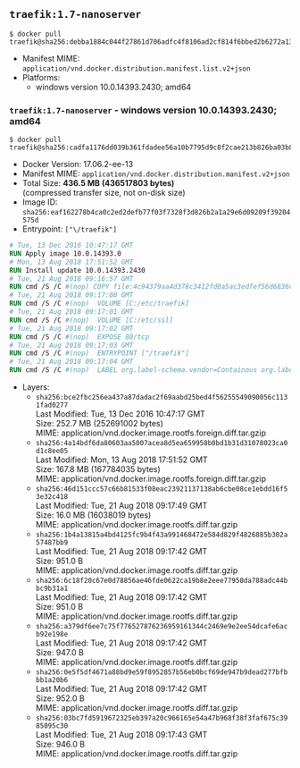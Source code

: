 ## `traefik:1.7-nanoserver`

```console
$ docker pull traefik@sha256:debba1884c044f27861d706adfc4f8106ad2cf814f6bbed2b6272a13979ba41d
```

-	Manifest MIME: `application/vnd.docker.distribution.manifest.list.v2+json`
-	Platforms:
	-	windows version 10.0.14393.2430; amd64

### `traefik:1.7-nanoserver` - windows version 10.0.14393.2430; amd64

```console
$ docker pull traefik@sha256:cadfa1176dd039b361fdadee56a10b7795d9c8f2cae213b826ba03b83de283e3
```

-	Docker Version: 17.06.2-ee-13
-	Manifest MIME: `application/vnd.docker.distribution.manifest.v2+json`
-	Total Size: **436.5 MB (436517803 bytes)**  
	(compressed transfer size, not on-disk size)
-	Image ID: `sha256:eaf162278b4ca0c2ed2defb77f03f7328f3d826b2a1a29e6d09209f39204575d`
-	Entrypoint: `["\/traefik"]`

```dockerfile
# Tue, 13 Dec 2016 10:47:17 GMT
RUN Apply image 10.0.14393.0
# Mon, 13 Aug 2018 17:51:52 GMT
RUN Install update 10.0.14393.2430
# Tue, 21 Aug 2018 09:16:57 GMT
RUN cmd /S /C #(nop) COPY file:4c94379aa4d378c3412fd0a5ac3edfef56d6836d9638f135e43481fdbadf297c in \traefik.exe 
# Tue, 21 Aug 2018 09:17:00 GMT
RUN cmd /S /C #(nop)  VOLUME [C:/etc/traefik]
# Tue, 21 Aug 2018 09:17:01 GMT
RUN cmd /S /C #(nop)  VOLUME [C:/etc/ssl]
# Tue, 21 Aug 2018 09:17:02 GMT
RUN cmd /S /C #(nop)  EXPOSE 80/tcp
# Tue, 21 Aug 2018 09:17:03 GMT
RUN cmd /S /C #(nop)  ENTRYPOINT ["/traefik"]
# Tue, 21 Aug 2018 09:17:04 GMT
RUN cmd /S /C #(nop)  LABEL org.label-schema.vendor=Containous org.label-schema.url=https://traefik.io org.label-schema.name=Traefik org.label-schema.description=A modern reverse-proxy org.label-schema.version=v1.7.0-rc3 org.label-schema.docker.schema-version=1.0
```

-	Layers:
	-	`sha256:bce2fbc256ea437a87dadac2f69aabd25bed4f56255549090056c1131fad0277`  
		Last Modified: Tue, 13 Dec 2016 10:47:17 GMT  
		Size: 252.7 MB (252691002 bytes)  
		MIME: application/vnd.docker.image.rootfs.foreign.diff.tar.gzip
	-	`sha256:4a14bdf6da80603aa5007acea8d5ea659958b0bd1b31d31078023ca0d1c8ee05`  
		Last Modified: Mon, 13 Aug 2018 17:51:52 GMT  
		Size: 167.8 MB (167784035 bytes)  
		MIME: application/vnd.docker.image.rootfs.foreign.diff.tar.gzip
	-	`sha256:46d151ccc57c66b81533f08eac23921137138ab6cbe08ce1ebdd16f53e32c418`  
		Last Modified: Tue, 21 Aug 2018 09:17:49 GMT  
		Size: 16.0 MB (16038019 bytes)  
		MIME: application/vnd.docker.image.rootfs.diff.tar.gzip
	-	`sha256:1b4a13815a4bd4125fc9b4f43a991468472e584d829f4826885b302a57487bb9`  
		Last Modified: Tue, 21 Aug 2018 09:17:42 GMT  
		Size: 951.0 B  
		MIME: application/vnd.docker.image.rootfs.diff.tar.gzip
	-	`sha256:6c18f20c67e0d78856ae46fde0622ca19b8e2eee77950da788adc44bbc9b31a1`  
		Last Modified: Tue, 21 Aug 2018 09:17:42 GMT  
		Size: 951.0 B  
		MIME: application/vnd.docker.image.rootfs.diff.tar.gzip
	-	`sha256:a379df6ee7c75f776527876236959161344c2469e9e2ee54dcafe6acb92e198e`  
		Last Modified: Tue, 21 Aug 2018 09:17:42 GMT  
		Size: 947.0 B  
		MIME: application/vnd.docker.image.rootfs.diff.tar.gzip
	-	`sha256:0e5f5df4671a88bd9e59f8952857b56eb0bcf69de947b9dead277bfbbb1a20b6`  
		Last Modified: Tue, 21 Aug 2018 09:17:42 GMT  
		Size: 952.0 B  
		MIME: application/vnd.docker.image.rootfs.diff.tar.gzip
	-	`sha256:03bc7fd5919672325eb397a20c966165e54a47b968f38f3faf675c3985095c30`  
		Last Modified: Tue, 21 Aug 2018 09:17:43 GMT  
		Size: 946.0 B  
		MIME: application/vnd.docker.image.rootfs.diff.tar.gzip
